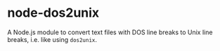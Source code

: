 node-dos2unix
=============

A Node.js module to convert text files with DOS line breaks to Unix line breaks, i.e. like using `dos2unix`.